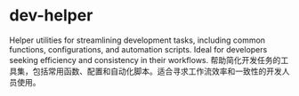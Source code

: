 # dev-helper
Helper utilities for streamlining development tasks, including common functions, configurations, and automation scripts. Ideal for developers seeking efficiency and consistency in their workflows.  帮助简化开发任务的工具集，包括常用函数、配置和自动化脚本。适合寻求工作流效率和一致性的开发人员使用。
